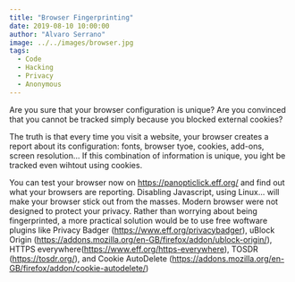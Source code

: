 ```yaml
---
title: "Browser Fingerprinting"
date: 2019-08-10 10:00:00
author: "Alvaro Serrano"
image: ../../images/browser.jpg
tags:
  - Code
  - Hacking
  - Privacy
  - Anonymous
---
```


Are you sure that your browser configuration is unique? Are you convinced that you cannot be tracked simply because you blocked external cookies?


The truth is that every time you visit a website, your browser creates a report about its configuration: fonts, browser tyoe, cookies, add-ons, screen resolution... If this combination of information is unique, you ight be tracked even wihtout using cookies.


You can test your browser now on https://panopticlick.eff.org/ and find out what your browsers are reporting. Disabling Javascript, using Linux... will make your browser stick out from the masses. Modern browser were not designed to protect your privacy. Rather than worrying about being fingerprinted, a more practical solution would be to use free woftware plugins like Privacy Badger (https://www.eff.org/privacybadger), uBlock Origin (https://addons.mozilla.org/en-GB/firefox/addon/ublock-origin/), HTTPS everywhere(https://www.eff.org/https-everywhere), TOSDR (https://tosdr.org/), and Cookie AutoDelete (https://addons.mozilla.org/en-GB/firefox/addon/cookie-autodelete/)
